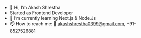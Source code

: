 - 👋 Hi, I’m Akash Shrestha
- Started as Frontend Developer
- 🌱 I’m currently learning Next.js & Node.Js
- 📫 How to reach me: 📧 akashshrestha0399@gmail.com, +91-8527526881
